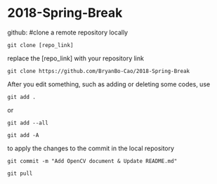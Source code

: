 # 2018-Spring-Break

github:
#clone a remote repository locally
```
git clone [repo_link]
```
replace the [repo_link] with your repository link
```
git clone https://github.com/BryanBo-Cao/2018-Spring-Break
```
After you edit something, such as adding or deleting some codes,
use
```
git add .
```
or
```
git add --all
```
```
git add -A
```
to apply the changes to the commit in the local repository
```
git commit -m "Add OpenCV document & Update README.md"
```
```
git pull
```
